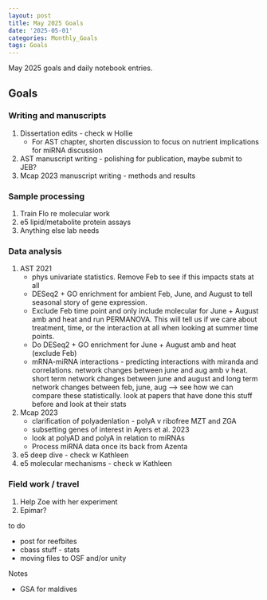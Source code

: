 ```yaml
---
layout: post
title: May 2025 Goals
date: '2025-05-01'
categories: Monthly_Goals
tags: Goals
---
```


May 2025 goals and daily notebook entries.

## Goals  

### Writing and manuscripts 

1. Dissertation edits - check w Hollie
	- For AST chapter, shorten discussion to focus on nutrient implications for miRNA discussion 
2. AST manuscript writing - polishing for publication, maybe submit to JEB? 
3. Mcap 2023 manuscript writing - methods and results 

### Sample processing

1. Train Flo re molecular work
2. e5 lipid/metabolite protein assays 
3. Anything else lab needs 

### Data analysis

1. AST 2021
	- phys univariate statistics. Remove Feb to see if this impacts stats at all
	- DESeq2 + GO enrichment for ambient Feb, June, and August to tell seasonal story of gene expression.
	- Exclude Feb time point and only include molecular for June + August amb and heat and run PERMANOVA. This will tell us if we care about treatment, time, or the interaction at all when looking at summer time points.
	- Do DESeq2 + GO enrichment for June + August amb and heat (exclude Feb)
	- mRNA-miRNA interactions - predicting interactions with miranda and correlations. network changes between june and aug amb v heat. short term network changes between june and august and long term network changes between feb, june, aug --> see how we can compare these statistically. look at papers that have done this stuff before and look at their stats
2. Mcap 2023 
	- clarification of polyadenlation - polyA v ribofree MZT and ZGA
	- subsetting genes of interest in Ayers et al. 2023
	- look at polyAD and polyA in relation to miRNAs
	- Process miRNA data once its back from Azenta 
3. e5 deep dive - check w Kathleen 
4. e5 molecular mechanisms - check w Kathleen 


### Field work / travel 

1. Help Zoe with her experiment 
2. Epimar? 





to do 

- post for reefbites
- cbass stuff - stats 
- moving files to OSF and/or unity



Notes 

- GSA for maldives
